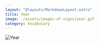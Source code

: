 ```yaml
---
layout: "@layouts/MarkdownLayout.astro"
title: Year
image: ./assets/images-of-signs/year.gif
category: Vocabulary
---
```


![Year](@signs/year.gif)
